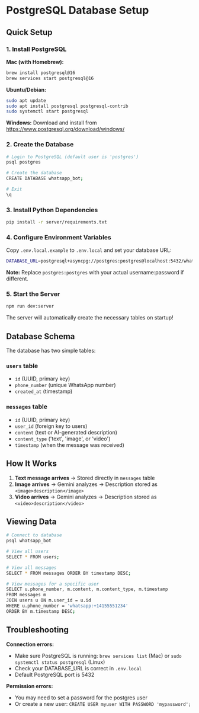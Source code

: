 # PostgreSQL Database Setup

## Quick Setup

### 1. Install PostgreSQL

**Mac (with Homebrew):**
```bash
brew install postgresql@16
brew services start postgresql@16
```

**Ubuntu/Debian:**
```bash
sudo apt update
sudo apt install postgresql postgresql-contrib
sudo systemctl start postgresql
```

**Windows:**
Download and install from https://www.postgresql.org/download/windows/

### 2. Create the Database

```bash
# Login to PostgreSQL (default user is 'postgres')
psql postgres

# Create the database
CREATE DATABASE whatsapp_bot;

# Exit
\q
```

### 3. Install Python Dependencies

```bash
pip install -r server/requirements.txt
```

### 4. Configure Environment Variables

Copy `.env.local.example` to `.env.local` and set your database URL:

```bash
DATABASE_URL=postgresql+asyncpg://postgres:postgres@localhost:5432/whatsapp_bot
```

**Note:** Replace `postgres:postgres` with your actual username:password if different.

### 5. Start the Server

```bash
npm run dev:server
```

The server will automatically create the necessary tables on startup!

## Database Schema

The database has two simple tables:

### `users` table
- `id` (UUID, primary key)
- `phone_number` (unique WhatsApp number)
- `created_at` (timestamp)

### `messages` table
- `id` (UUID, primary key)
- `user_id` (foreign key to users)
- `content` (text or AI-generated description)
- `content_type` ('text', 'image', or 'video')
- `timestamp` (when the message was received)

## How It Works

1. **Text message arrives** → Stored directly in `messages` table
2. **Image arrives** → Gemini analyzes → Description stored as `<image>description</image>`
3. **Video arrives** → Gemini analyzes → Description stored as `<video>description</video>`

## Viewing Data

```bash
# Connect to database
psql whatsapp_bot

# View all users
SELECT * FROM users;

# View all messages
SELECT * FROM messages ORDER BY timestamp DESC;

# View messages for a specific user
SELECT u.phone_number, m.content, m.content_type, m.timestamp
FROM messages m
JOIN users u ON m.user_id = u.id
WHERE u.phone_number = 'whatsapp:+14155551234'
ORDER BY m.timestamp DESC;
```

## Troubleshooting

**Connection errors:**
- Make sure PostgreSQL is running: `brew services list` (Mac) or `sudo systemctl status postgresql` (Linux)
- Check your DATABASE_URL is correct in `.env.local`
- Default PostgreSQL port is 5432

**Permission errors:**
- You may need to set a password for the postgres user
- Or create a new user: `CREATE USER myuser WITH PASSWORD 'mypassword';`

